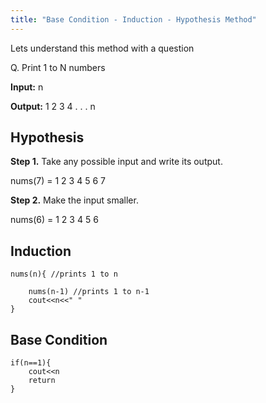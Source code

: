```yaml
---
title: "Base Condition - Induction - Hypothesis Method"
---
```


Lets understand this method with a question

Q. Print 1 to N numbers

**Input:** n

**Output:** 1 2 3 4 . . . n

## Hypothesis
**Step 1.** Take any possible input and write its output.

nums(7) = 1 2 3 4 5 6 7

**Step 2.** Make the input smaller.

nums(6) = 1 2 3 4 5 6

## Induction

```
nums(n){ //prints 1 to n

	nums(n-1) //prints 1 to n-1
	cout<<n<<" "
}
```

## Base Condition
```
if(n==1){
	cout<<n
	return
}
```